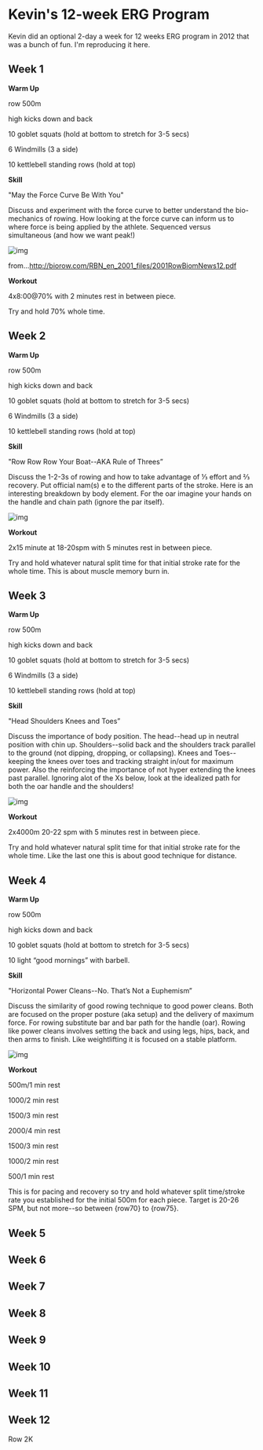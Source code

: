 # Kevin's 12-week ERG Program

Kevin did an optional 2-day a week for 12 weeks ERG program in 2012 that was a bunch of fun.  I'm reproducing it here.

## Week 1

**Warm Up**

row 500m

high kicks down and back

10 goblet squats (hold at bottom to stretch for 3-5 secs)

6 Windmills (3 a side)

10 kettlebell standing rows (hold at top) 

**Skill**

"May the Force Curve Be With You"

Discuss and experiment with the force curve to better understand the bio-mechanics of rowing. How looking at the force curve can inform us to where force is being applied by the athlete. Sequenced versus simultaneous (and how we want peak!) 

![img](week1.png)

from...http://biorow.com/RBN_en_2001_files/2001RowBiomNews12.pdf

**Workout**

4x8:00@70% with 2 minutes rest in between piece. 

Try and hold 70% whole time.

## Week 2

**Warm Up**

row 500m

high kicks down and back

10 goblet squats (hold at bottom to stretch for 3-5 secs)

6 Windmills (3 a side)

10 kettlebell standing rows (hold at top) 

**Skill**

"Row Row Row Your Boat--AKA Rule of Threes”

Discuss the 1-2-3s of rowing and how to take advantage of ⅓ effort and ⅔ recovery. Put official nam(s) e to the different parts of the stroke. Here is an interesting breakdown by body element. For the oar imagine your hands on the handle and chain path (ignore the par itself).

![img](week2.jpg)

**Workout**

2x15 minute at 18-20spm with 5 minutes rest in between piece. 

Try and hold whatever natural split time for that initial stroke rate for the whole time. This is about muscle memory burn in.

## Week 3

**Warm Up**

row 500m

high kicks down and back

10 goblet squats (hold at bottom to stretch for 3-5 secs)

6 Windmills (3 a side)

10 kettlebell standing rows (hold at top) 

**Skill**

"Head Shoulders Knees and Toes”

Discuss the importance of body position. The head--head up in neutral position with chin up. Shoulders--solid back and the shoulders track parallel to the ground (not dipping, dropping, or collapsing). Knees and Toes--keeping the knees over toes and tracking straight in/out for maximum power. Also the reinforcing the importance of not hyper extending the knees past parallel.  Ignoring alot of the Xs below, look at the idealized path for both the oar handle and the shoulders!

![img](week3.png)

**Workout**

2x4000m 20-22 spm with 5 minutes rest in between piece. 

Try and hold whatever natural split time for that initial stroke rate for the whole time. Like the last one this is about good technique for distance.

## Week 4

**Warm Up**

row 500m

high kicks down and back

10 goblet squats (hold at bottom to stretch for 3-5 secs)

10 light “good mornings” with barbell.

**Skill**

"Horizontal Power Cleans--No. That’s Not a Euphemism”

Discuss the similarity of good rowing technique to good power cleans. Both are focused on the proper posture (aka setup) and the delivery of maximum force. For rowing substitute bar and bar path for the handle (oar). Rowing like power cleans involves setting the back and using legs, hips, back, and then arms to finish. Like weightlifting it is focused on a stable platform. 

![img](week4.png)

**Workout**

500m/1 min rest

1000/2 min rest

1500/3 min rest

2000/4 min rest

1500/3 min rest

1000/2 min rest

500/1 min rest

This is for pacing and recovery so try and hold whatever split time/stroke rate you established for the initial 500m for each piece. Target is 20-26 SPM, but not more--so between {row70} to {row75}.

## Week 5

## Week 6

## Week 7

## Week 8

## Week 9

## Week 10

## Week 11

## Week 12

Row 2K

